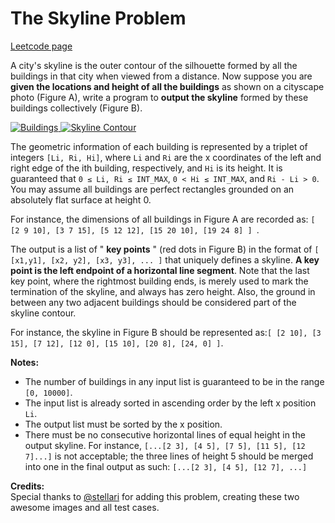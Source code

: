 # The Skyline Problem
[Leetcode page](https://leetcode.com/problems/the-skyline-problem/description)

A city's skyline is the outer contour of the silhouette formed by all the
buildings in that city when viewed from a distance. Now suppose you are
**given the locations and height of all the buildings** as shown on a
cityscape photo (Figure A), write a program to **output the skyline** formed
by these buildings collectively (Figure B).

[ ![Buildings](/static/images/problemset/skyline1.jpg)
](/static/images/problemset/skyline1.jpg) [ ![Skyline
Contour](/static/images/problemset/skyline2.jpg)
](/static/images/problemset/skyline2.jpg)

The geometric information of each building is represented by a triplet of
integers `[Li, Ri, Hi]`, where `Li` and `Ri` are the x coordinates of the left
and right edge of the ith building, respectively, and `Hi` is its height. It
is guaranteed that `0 ≤ Li, Ri ≤ INT_MAX`, `0 < Hi ≤ INT_MAX`, and `Ri - Li >
0`. You may assume all buildings are perfect rectangles grounded on an
absolutely flat surface at height 0.

For instance, the dimensions of all buildings in Figure A are recorded as: `[
[2 9 10], [3 7 15], [5 12 12], [15 20 10], [19 24 8] ] `.

The output is a list of " **key points** " (red dots in Figure B) in the
format of `[ [x1,y1], [x2, y2], [x3, y3], ... ]` that uniquely defines a
skyline. **A key point is the left endpoint of a horizontal line segment**.
Note that the last key point, where the rightmost building ends, is merely
used to mark the termination of the skyline, and always has zero height. Also,
the ground in between any two adjacent buildings should be considered part of
the skyline contour.

For instance, the skyline in Figure B should be represented as:`[ [2 10], [3
15], [7 12], [12 0], [15 10], [20 8], [24, 0] ]`.

**Notes:**

  * The number of buildings in any input list is guaranteed to be in the range `[0, 10000]`.
  * The input list is already sorted in ascending order by the left x position `Li`. 
  * The output list must be sorted by the x position. 
  * There must be no consecutive horizontal lines of equal height in the output skyline. For instance, `[...[2 3], [4 5], [7 5], [11 5], [12 7]...]` is not acceptable; the three lines of height 5 should be merged into one in the final output as such: `[...[2 3], [4 5], [12 7], ...]`

**Credits:**  
Special thanks to [@stellari](https://oj.leetcode.com/discuss/user/stellari)
for adding this problem, creating these two awesome images and all test cases.

